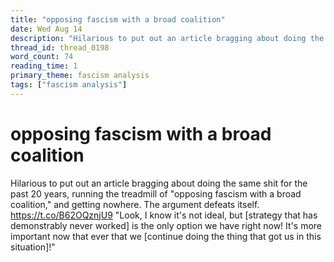 ```yaml
---
title: "opposing fascism with a broad coalition"
date: Wed Aug 14
description: "Hilarious to put out an article bragging about doing the same shit for the past 20 years, running the treadmill of 'opposing fascism with a broad coalition,'..."
thread_id: thread_0198
word_count: 74
reading_time: 1
primary_theme: fascism analysis
tags: ["fascism analysis"]
---
```


# opposing fascism with a broad coalition

Hilarious to put out an article bragging about doing the same shit for the past 20 years, running the treadmill of "opposing fascism with a broad coalition," and getting nowhere. The argument defeats itself. https://t.co/B62OQznjU9 "Look, I know it's not ideal, but [strategy that has demonstrably never worked] is the only option we have right now! It's more important now that ever that we [continue doing the thing that got us in this situation]!"